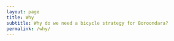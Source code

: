 ```yaml
---
layout: page
title: Why
subtitle: Why do we need a bicycle strategy for Boroondara?
permalink: /why/
---
```

